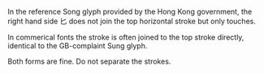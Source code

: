 In the reference Song glyph provided by the Hong Kong government, the right hand side 匕 does not
join the top horizontal stroke but only touches.

In commerical fonts the stroke is often joined to the top stroke directly, identical to the GB-complaint
Sung glyph.

Both forms are fine. Do not separate the strokes.
